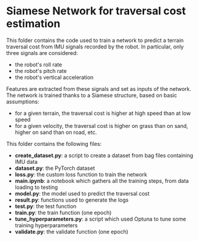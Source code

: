 # Siamese Network for traversal cost estimation

This folder contains the code used to train a network to predict a terrain traversal cost from IMU signals recorded by the robot. In particular, only three signals are considered:

* the robot's roll rate
* the robot's pitch rate
* the robot's vertical acceleration

Features are extracted from these signals and set as inputs of the network. The network is trained thanks to a Siamese structure, based on basic assumptions:

* for a given terrain, the traversal cost is higher at high speed than at low speed
* for a given velocity, the traversal cost is higher on grass than on sand, higher on sand than on road, etc.

This folder contains the following files:

* **create_dataset.py**: a script to create a dataset from bag files containing IMU data
* **dataset.py**: the PyTorch dataset
* **loss.py**: the custom loss function to train the network
* **main.ipynb**: a notebook which gathers all the training steps, from data loading to testing
* **model.py**: the model used to predict the traversal cost
* **result.py**: functions used to generate the logs
* **test.py**: the test function
* **train.py**: the train function (one epoch)
* **tune_hyperparameters.py**: a script which used Optuna to tune some training hyperparameters
* **validate.py**: the validate function (one epoch)
